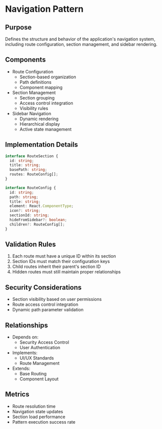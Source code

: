 # Navigation Pattern

## Purpose
Defines the structure and behavior of the application's navigation system, including route configuration, section management, and sidebar rendering.

## Components
- Route Configuration
  - Section-based organization
  - Path definitions
  - Component mapping
- Section Management
  - Section grouping
  - Access control integration
  - Visibility rules
- Sidebar Navigation
  - Dynamic rendering
  - Hierarchical display
  - Active state management

## Implementation Details
```typescript
interface RouteSection {
  id: string;
  title: string;
  basePath: string;
  routes: RouteConfig[];
}

interface RouteConfig {
  id: string;
  path: string;
  title: string;
  element: React.ComponentType;
  icon?: string;
  sectionId: string;
  hideFromSidebar?: boolean;
  children?: RouteConfig[];
}
```

## Validation Rules
1. Each route must have a unique ID within its section
2. Section IDs must match their configuration keys
3. Child routes inherit their parent's section ID
4. Hidden routes must still maintain proper relationships

## Security Considerations
- Section visibility based on user permissions
- Route access control integration
- Dynamic path parameter validation

## Relationships
- Depends on: 
  - Security Access Control
  - User Authentication
- Implements: 
  - UI/UX Standards
  - Route Management
- Extends: 
  - Base Routing
  - Component Layout

## Metrics
- Route resolution time
- Navigation state updates
- Section load performance
- Pattern execution success rate
